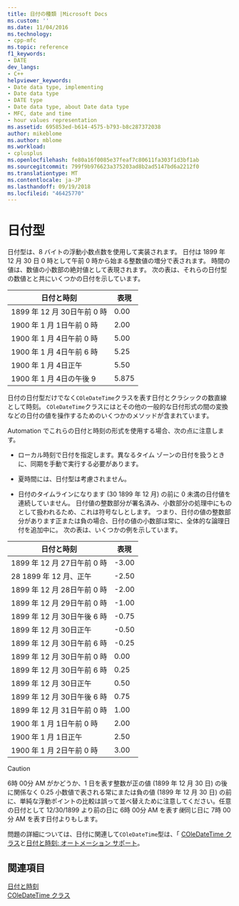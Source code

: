 ```yaml
---
title: 日付の種類 |Microsoft Docs
ms.custom: ''
ms.date: 11/04/2016
ms.technology:
- cpp-mfc
ms.topic: reference
f1_keywords:
- DATE
dev_langs:
- C++
helpviewer_keywords:
- Date data type, implementing
- Date data type
- DATE type
- Date data type, about Date data type
- MFC, date and time
- hour values representation
ms.assetid: 695853ed-b614-4575-b793-b8c287372038
author: mikeblome
ms.author: mblome
ms.workload:
- cplusplus
ms.openlocfilehash: fe80a16f0085e37feaf7c80611fa303f1d3bf1ab
ms.sourcegitcommit: 799f9b976623a375203ad8b2ad5147bd6a2212f0
ms.translationtype: MT
ms.contentlocale: ja-JP
ms.lasthandoff: 09/19/2018
ms.locfileid: "46425770"
---
```

# <a name="date-type"></a>日付型

日付型は、8 バイトの浮動小数点数を使用して実装されます。 日付は 1899 年 12 月 30 日 0 時として午前 0 時から始まる整数値の増分で表されます。 時間の値は、数値の小数部の絶対値として表現されます。 次の表は、それらの日付型の数値とと共にいくつかの日付を示しています。

|日付と時刻|表現|
|-------------------|--------------------|
|1899 年 12 月 30日午前 0 時|0.00|
|1900 年 1 月 1日午前 0 時|2.00|
|1900 年 1 月 4日午前 0 時|5.00|
|1900 年 1 月 4日午前 6 時|5.25|
|1900 年 1 月 4日正午|5.50|
|1900 年 1 月 4日の午後 9|5.875|

日付の日付型だけでなく`COleDateTime`クラスを表す日付とクラシックの数直線として時刻。 `COleDateTime`クラスにはとその他の一般的な日付形式の間の変換などの日付の値を操作するためのいくつかのメソッドが含まれています。

Automation でこれらの日付と時刻の形式を使用する場合、次の点に注意します。

- ローカル時刻で日付を指定します。異なるタイム ゾーンの日付を扱うときに、同期を手動で実行する必要があります。

- 夏時間には、日付型は考慮されません。

- 日付のタイムラインになります (30 1899 年 12 月) の前に 0 未満の日付値を連続していません。 日付値の整数部分が署名済み、小数部分の処理中にものとして扱われるため、これは符号なしとします。 つまり、日付の値の整数部分があります正または負の場合、日付の値の小数部は常に、全体的な論理日付を追加中に。 次の表は、いくつかの例を示しています。

|日付と時刻|表現|
|-------------------|--------------------|
|1899 年 12 月 27日午前 0 時|-3.00|
|28 1899 年 12 月、正午|-2.50|
|1899 年 12 月 28日午前 0 時|-2.00|
|1899 年 12 月 29日午前 0 時|-1.00|
|1899 年 12 月 30日午後 6 時|-0.75|
|1899 年 12 月 30日正午|-0.50|
|1899 年 12 月 30日午前 6 時|-0.25|
|1899 年 12 月 30日午前 0 時|0.00|
|1899 年 12 月 30日午前 6 時|0.25|
|1899 年 12 月 30日正午|0.50|
|1899 年 12 月 30日午後 6 時|0.75|
|1899 年 12 月 31日午前 0 時|1.00|
|1900 年 1 月 1日午前 0 時|2.00|
|1900 年 1 月 1日正午|2.50|
|1900 年 1 月 2日午前 0 時|3.00|

> [!CAUTION]
>  6時 00分 AM がかどうか、1 日を表す整数が正の値 (1899 年 12 月 30 日) の後に関係なく 0.25 小数値で表される常にまたは負の値 (1899 年 12 月 30 日) の前に、単純な浮動ポイントの比較は誤って並べ替えために注意してください。任意の日付として 12/30/1899 より前の日に 6時 00分 AM を表す*後*同じ日に 7時 00分 AM を表す日付よりもします。

問題の詳細については、日付に関連して`COleDateTime`型は、「 [COleDateTime クラス](../atl-mfc-shared/reference/coledatetime-class.md)と[日付と時刻: オートメーション サポート](../atl-mfc-shared/date-and-time-automation-support.md)。

## <a name="see-also"></a>関連項目

[日付と時刻](../atl-mfc-shared/date-and-time.md)<br/>
[COleDateTime クラス](../atl-mfc-shared/reference/coledatetime-class.md)

